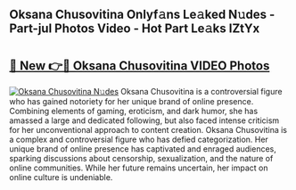 ## Oksana Chusovitina Onlyf𝚊ns Le𝚊ked N𝚞des - Part-jul Photos Video - Hot Part Le𝚊ks IZtYx

# <h2><a href="http://ab36379.deff.icu/?id=Oksana+Chusovitina">🔗 New 👉🔴 Oksana Chusovitina VIDEO Photos</a></h2>

[![Oksana Chusovitina N𝚞des](https://i.imgur.com/rIISA9y.gif)](http://ab36379.deff.icu/?id=Oksana+Chusovitina)
Oksana Chusovitina is a controversial figure who has gained notoriety for her unique brand of online presence. Combining elements of gaming, eroticism, and dark humor, she has amassed a large and dedicated following, but also faced intense criticism for her unconventional approach to content creation. Oksana Chusovitina is a complex and controversial figure who has defied categorization. Her unique brand of online presence has captivated and enraged audiences, sparking discussions about censorship, sexualization, and the nature of online communities. While her future remains uncertain, her impact on online culture is undeniable.
